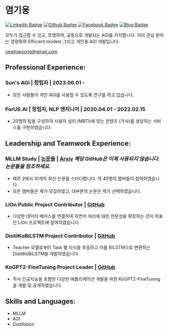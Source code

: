 # 염기웅

[![Linkedin Badge](https://img.shields.io/badge/-LinkedIn-blue?style=flat-square&logo=LinkedIn&logoColor=white&link=https://www.linkedin.com/in/yunho0130/)](https://www.linkedin.com/in/kiwoong-yeom-9908b21b1)
[![Github Badge](https://img.shields.io/badge/-Github-000?style=flat-square&logo=Github&logoColor=white&link=https://github.com/gyunggyung)](https://github.com/gyunggyung)
[![Facebook Badge](https://img.shields.io/badge/-Facebook-blue?style=flat-square&logo=Facebook&logoColor=white&link=https://www.linkedin.com/in/yunho0130/)](https://www.facebook.com/newhiwoong/) 
[![Blog Badge](https://img.shields.io/badge/-Blog-yellow?style=flat-square&link=http://maengdev.blog.com/)](https://hipgyung.tistory.com/)

모두가 접근할 수 있고, 투명하며, 공동으로 개발되는 AGI를 지지합니다. 저의 관심 분야는 경량화와 Efficient models 그리고 개인용 AGI 개발입니다.

newhiwoong@gmail.com

## Professional Experience:
### Sun's AGI | 창립자 | 2023.06.01 -
- 모든 사람들이 개인 AGI를 사용할 수 있도록 연구를 하고 있습니다.

### ForUS.AI | 창립자, NLP 엔지니어 | 2020.04.01 - 2022.02.15
- 20명의 팀을 구성하여 사용자 심리 (MBTI)에 맞는 컨텐츠 (가사)를 생성하는 서비스를 구현하였습니다.

## Leadership and Teamwork Experience:
### MLLM Study | [논문들](https://github.com/gyunggyung/AGI-Papers) | [Arxiv](https://github.com/gyunggyung/MLLMArxivTalk) *해당 GitHub은 이제 사용되지 않습니다. 논문들을 참조하세요.*
- 매주 2에서 10개의 최신 논문을 스터디합니다. 약 40명의 멤버들이 참여하였습니다.
- 모든 멤버들은 제가 모집하였고, 대부분의 논문은 제가 선택하였습니다.

### LiOn Public Project Contributor | [GitHub](https://github.com/gyunggyung/LiOn)
- 다양한 데이터 베이스를 연결하여 자연어 처리에 대한 전문성을 확장하는 것이 목표인 LiOn 프로젝트에 참여하였습니다.

### DistilKoBiLSTM Project Contributor | [GitHub](https://github.com/gyunggyung/DistilKoBiLSTM)
- Teacher 모델로부터 Task 별 지식을 추출하고 이를 BiLSTM으로 변환하는 DistilKoBiLSTM을 개발하였습니다.

### KoGPT2-FineTuning Project Leader | [GitHub ](https://github.com/gyunggyung/KoGPT2-FineTuning)
- 작사 인공지능을 포함한 다양한 애플리케이션 개발을 위한 KoGPT2-FineTuning을 개발 및 공개하였습니다.

## Skills and Languages:
- MLLM
- AGI
- Distillation
